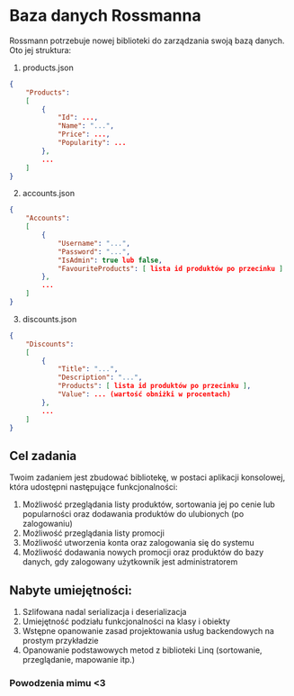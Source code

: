 # Baza danych Rossmanna
Rossmann potrzebuje nowej biblioteki do zarządzania swoją bazą danych. Oto jej struktura:

1. products.json
```json
{
    "Products": 
    [
        {
            "Id": ...,
            "Name": "...",
            "Price": ...,
            "Popularity": ...
        },
        ...
    ]
}
```

2. accounts.json
```json
{
    "Accounts":
    [
        {
            "Username": "...",
            "Password": "...",
            "IsAdmin": true lub false,
            "FavouriteProducts": [ lista id produktów po przecinku ]
        },
        ...
    ]
}
```

3. discounts.json
```json
{
    "Discounts": 
    [
        {
            "Title": "...",
            "Description": "...",
            "Products": [ lista id produktów po przecinku ],
            "Value": ... (wartość obniżki w procentach)
        },
        ...
    ]
}
```

## Cel zadania

Twoim zadaniem jest zbudować bibliotekę, w postaci aplikacji konsolowej, która udostępni następujące funkcjonalności:
1. Możliwość przeglądania listy produktów, sortowania jej po cenie lub popularności oraz dodawania produktów do ulubionych (po zalogowaniu)
2. Możliwość przeglądania listy promocji
3. Możliwość utworzenia konta oraz zalogowania się do systemu
4. Możliwość dodawania nowych promocji oraz produktów do bazy danych, gdy zalogowany użytkownik jest administratorem

## Nabyte umiejętności:
1. Szlifowana nadal serializacja i deserializacja
2. Umiejętność podziału funkcjonalności na klasy i obiekty
3. Wstępne opanowanie zasad projektowania usług backendowych na prostym przykładzie
4. Opanowanie podstawowych metod z biblioteki Linq (sortowanie, przeglądanie, mapowanie itp.)

### Powodzenia mimu <3